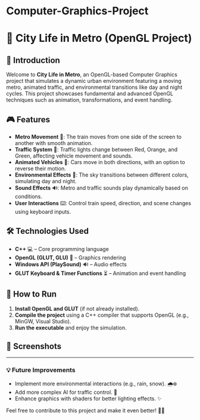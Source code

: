 # Computer-Graphics-Project
# 🚆 City Life in Metro (OpenGL Project)

## 🌟 Introduction
Welcome to **City Life in Metro**, an OpenGL-based Computer Graphics project that simulates a dynamic urban environment featuring a moving metro, animated traffic, and environmental transitions like day and night cycles. This project showcases fundamental and advanced OpenGL techniques such as animation, transformations, and event handling.

## 🎮 Features
- **Metro Movement** 🚆: The train moves from one side of the screen to another with smooth animation.
- **Traffic System** 🚦: Traffic lights change between Red, Orange, and Green, affecting vehicle movement and sounds.
- **Animated Vehicles** 🚗: Cars move in both directions, with an option to reverse their motion.
- **Environmental Effects** 🌆: The sky transitions between different colors, simulating day and night.
- **Sound Effects** 🔊: Metro and traffic sounds play dynamically based on conditions.
- **User Interactions** ⌨️: Control train speed, direction, and scene changes using keyboard inputs.

## 🛠️ Technologies Used
- **C++** 💻 – Core programming language
- **OpenGL (GLUT, GLU)** 🎨 – Graphics rendering
- **Windows API (PlaySound)** 🔊 – Audio effects
- **GLUT Keyboard & Timer Functions** ⏳ – Animation and event handling

## 🚀 How to Run
1. **Install OpenGL and GLUT** (if not already installed).
2. **Compile the project** using a C++ compiler that supports OpenGL (e.g., MinGW, Visual Studio).
3. **Run the executable** and enjoy the simulation.

## 📸 Screenshots



---

### 💡 **Future Improvements**
- Implement more environmental interactions (e.g., rain, snow). 🌧️❄️
- Add more complex AI for traffic control. 🚦
- Enhance graphics with shaders for better lighting effects. ✨


Feel free to contribute to this project and make it even better! 🚀😊

